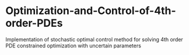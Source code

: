 # Optimization-and-Control-of-4th-order-PDEs
Implementation of stochastic optimal control method for solving 4th order PDE constrained optimization with uncertain parameters
